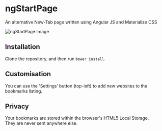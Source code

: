 # ngStartPage
An alternative New-Tab page written using Angular JS and Materialize CSS

![ngStartPage Image](https://raw.github.com/mattarnster/ngStartPage/master/ngstartpage.png)

## Installation

Clone the repository, and then run `bower install`.

## Customisation

You can use the 'Settings' button (top-left) to add new websites to the bookmarks listing.

## Privacy

Your bookmarks are stored within the browser's HTML5 Local Storage. They are never sent anywhere else.
